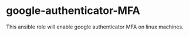 # google-authenticator-MFA


This ansible role will enable google authenticator MFA on linux machines.
